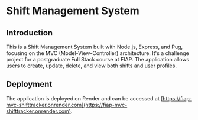 # Shift Management System

## Introduction

This is a Shift Management System built with Node.js, Express, and Pug, focusing on the MVC (Model-View-Controller) architecture. It's a challenge project for a postgraduate Full Stack course at FIAP. The application allows users to create, update, delete, and view both shifts and user profiles.

## Deployment

The application is deployed on Render and can be accessed at [https://fiap-mvc-shifttracker.onrender.com](https://fiap-mvc-shifttracker.onrender.com).